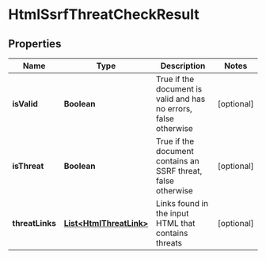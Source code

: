 
# HtmlSsrfThreatCheckResult

## Properties
Name | Type | Description | Notes
------------ | ------------- | ------------- | -------------
**isValid** | **Boolean** | True if the document is valid and has no errors, false otherwise |  [optional]
**isThreat** | **Boolean** | True if the document contains an SSRF threat, false otherwise |  [optional]
**threatLinks** | [**List&lt;HtmlThreatLink&gt;**](HtmlThreatLink.md) | Links found in the input HTML that contains threats |  [optional]



